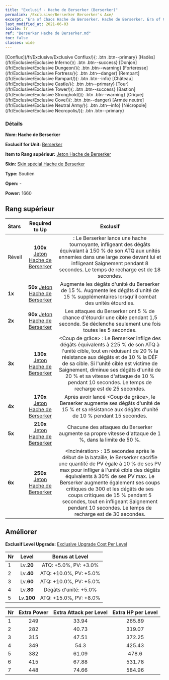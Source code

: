 ```yaml
---
title: "Exclusif - Hache de Berserker (Berserker)"
permalink: /Exclusive/Berserker Berserker's Axe/
excerpt: "Era of Chaos Hache de Berserker. Hache de Berserker. Era of Chaos Exclusif Hache de Berserker. Berserker Exclusif."
last_modified_at: 2021-06-03
locale: fr
ref: "Berserker Hache de Berserker.md"
toc: false
classes: wide
---
```

 [Conflux](/fr/Exclusive/Exclusive Conflux/){: .btn .btn--primary} [Hadès](/fr/Exclusive/Exclusive Inferno/){: .btn .btn--success} [Donjon](/fr/Exclusive/Exclusive Dungeon/){: .btn .btn--warning} [Forteresse](/fr/Exclusive/Exclusive Fortress/){: .btn .btn--danger} [Rempart](/fr/Exclusive/Exclusive Rampart/){: .btn .btn--info} [Château](/fr/Exclusive/Exclusive Castle/){: .btn .btn--primary} [Tour](/fr/Exclusive/Exclusive Tower/){: .btn .btn--success} [Bastion](/fr/Exclusive/Exclusive Stronghold/){: .btn .btn--warning} [Crique](/fr/Exclusive/Exclusive Cove/){: .btn .btn--danger} [Armée neutre](/fr/Exclusive/Exclusive Neutral Army/){: .btn .btn--info} [Nécropole](/fr/Exclusive/Exclusive Necropolis/){: .btn .btn--primary} 

### Détails
 **Nom: Hache de Berserker** 

 **Exclusif for Unit:** [Berserker](/fr/units/Berserker/) 

 **Item to Rang supérieur:** [Jeton Hache de Berserker](/ItemsFR/con_983/)

 **Skin:** [Skin spécial Hache de Berserker](/ItemsFR/con_651/)

 **Type:** Soutien

 **Open:** -

 **Power:** 1660

## Rang supérieur

  |     Stars    |  Required to Up | Exclusif |
  |:-------------|:---------------:|:---------------:|
  |  Réveil  | **100x** [Jeton Hache de Berserker](/ItemsFR/con_983/) | <Hache tournoyante> : Le Berserker lance une hache tournoyante, infligeant des dégâts équivalant à 150 % de son ATQ aux unités ennemies dans une large zone devant lui et infligeant Saignement pendant 8 secondes. Le temps de recharge est de 18 secondes. |
  | **1x** <i class="fas fa-star"/> | **50x** [Jeton Hache de Berserker](/ItemsFR/con_983/) | Augmente les dégâts d'unité du Berserker de 15 %. Augmente les dégâts d'unité de 15 % supplémentaires lorsqu'il combat des unités étourdies. |
  | **2x** <i class="fas fa-star"/> | **90x** [Jeton Hache de Berserker](/ItemsFR/con_983/) | Les attaques du Berserker ont 5 % de chance d'étourdir une cible pendant 1,5 seconde. Se déclenche seulement une fois toutes les 5 secondes. |
  | **3x** <i class="fas fa-star"/> | **130x** [Jeton Hache de Berserker](/ItemsFR/con_983/) | <Coup de grâce> : Le Berserker inflige des dégâts équivalents à 225 % de son ATQ à l'unité cible, tout en réduisant de 20 % la résistance aux dégâts et de 10 % la DÉF de sa cible. Si l'unité cible est victime de Saignement, diminue ses dégâts d'unité de 20 % et sa vitesse d'attaque de 10 % pendant 10 secondes. Le temps de recharge est de 25 secondes. |
  | **4x** <i class="fas fa-star"/> | **170x** [Jeton Hache de Berserker](/ItemsFR/con_983/) | Après avoir lancé <Coup de grâce>, le Berserker augmente ses dégâts d'unité de 15 % et sa résistance aux dégâts d'unité de 10 % pendant 15 secondes. |
  | **5x** <i class="fas fa-star"/> | **210x** [Jeton Hache de Berserker](/ItemsFR/con_983/) | Chacune des attaques du Berserker augmente sa propre vitesse d'attaque de 1 %, dans la limite de 50 %. |
  | **6x** <i class="fas fa-star"/> | **250x** [Jeton Hache de Berserker](/ItemsFR/con_983/) | <Incinération> : 15 secondes après le début de la bataille, le Berserker sacrifie une quantité de PV égale à 10 % de ses PV max pour infliger à l'unité cible des dégâts équivalents à 30% de ses PV max. Le Berserker augmente également ses coups critiques de 300 et les dégâts de ses coups critiques de 15 % pendant 5 secondes, tout en infligeant Saignement pendant 10 secondes. Le temps de recharge est de 30 secondes. |


## Améliorer
 **Exclusif Level Upgrade:** [Exclusive Upgrade Cost Per Level](/Exclusive/ExclusiveUpgradeCostPerLevel/)

  |  Nr  |   Level  | Bonus at Level |
  |:-----|:--------:|:--------------:|
  | 1 | Lv.**20** | ATQ: +5.0%, PV: +3.0% |
  | 2 | Lv.**40** | ATQ: +10.0%, PV: +5.0% |
  | 3 | Lv.**60** | ATQ: +10.0%, PV: +5.0% |
  | 4 | Lv.**80** | Dégâts d'unité: +5.0% |
  | 5 | Lv.**100** | ATQ: +15.0%, PV: +8.0% |


  |  Nr  |  Extra Power | Extra Attack per Level | Extra HP per Level |
  |:-----|:--------:|:--------:|:--------:|
  | 1 | 249 | 33.94 | 265.89 |
  | 2 | 282 | 40.73 | 319.07 |
  | 3 | 315 | 47.51 | 372.25 |
  | 4 | 349 | 54.3 | 425.43 |
  | 5 | 382 | 61.09 | 478.6 |
  | 6 | 415 | 67.88 | 531.78 |
  | 7 | 448 | 74.66 | 584.96 |


